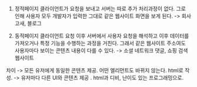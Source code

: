 1. 정적페이지 
클라이언트가 요청을 보내고 서버는 따로 추가 처리과정이 없다. 그로 인해 사용자 모두 개발자가 입력한 그대로 같은 웹사이트 화면을 보게 된다. 
-> 회사 고새, 블로그 

2. 동적페이지 
클라이언트 요청 이후 서버에서 사용자 요청을 해석하고 이후 데이터를 가져오거나 특정 기능을 수행하는 과정을 거친다. 그래서 같은 웹사이트 주소여도 사용자마다 보이는 콘텐츠 내용이 다를 수 있다. 
-> 소셜 네트워크 댓글, 쇼핑 검색 웹사이트 


차이 
-> 모든 유저에게 동일한 콘텐츠 제공. 어떤 엘리먼트도 바뀌지 않는다. html로 작성. 
-> 유저마다 다른 UI와 콘텐츠 제공 . html과 디비, 난이도 있는 프로그래밍으로. 
